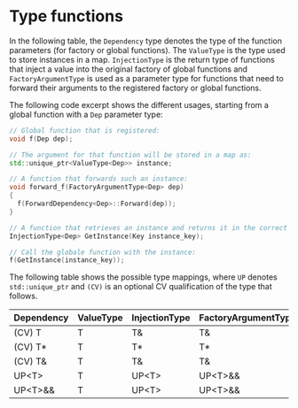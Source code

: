 # Type functions

In the following table, the `Dependency` type denotes the type of the function parameters (for factory or global functions). The `ValueType` is the type used to store instances in a map. `InjectionType` is the return type of functions that inject a value into the original factory of global functions and `FactoryArgumentType` is used as a parameter type for functions that need to forward their arguments to the registered factory or global functions.

The following code excerpt shows the different usages, starting from a global function with a `Dep` parameter type:

```c++
// Global function that is registered:
void f(Dep dep);

// The argument for that function will be stored in a map as:
std::unique_ptr<ValueType<Dep>> instance;

// A function that forwards such an instance:
void forward_f(FactoryArgumentType<Dep> dep)
{
  f(ForwardDependency<Dep>::Forward(dep));
}

// A function that retrieves an instance and returns it in the correct type to be injected into the global function:
InjectionType<Dep> GetInstance(Key instance_key);

// Call the globale function with the instance:
f(GetInstance(instance_key));
```

The following table shows the possible type mappings, where `UP` denotes `std::unique_ptr` and `(CV)` is an optional CV qualification of the type that follows.

| Dependency   | ValueType | InjectionType | FactoryArgumentType |
| ------------ | --------- | ------------- | ------------------- |
| (CV) T       | T         | T&            | T&                  |
| (CV) T*      | T         | T*            | T*                  |
| (CV) T&      | T         | T&            | T&                  |
| UP\<T>       | T         | UP\<T>        | UP\<T>&&            |
| UP\<T>&&     | T         | UP\<T>        | UP\<T>&&            |
